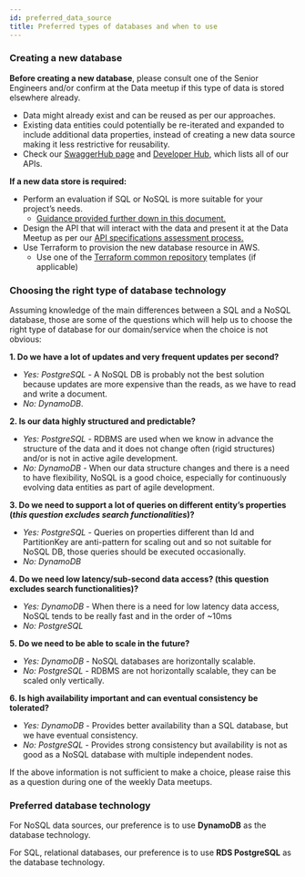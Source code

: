 ```yaml
---
id: preferred_data_source
title: Preferred types of databases and when to use
---
```


### Creating a new database

**Before creating a new database**, please consult one of the Senior Engineers and/or confirm at the Data meetup if this type of data is stored elsewhere already.
- Data might already exist and can be reused as per our approaches.
- Existing data entities could potentially be re-iterated and expanded to include additional data properties, instead of creating a new data source making it less restrictive for reusability. 
- Check our [SwaggerHub page](https://app.swaggerhub.com/organizations/Hackney) and [Developer Hub](https://developer-api.hackney.gov.uk/), which lists all of our APIs.

**If a new data store is required:**
- Perform an evaluation if SQL or NoSQL is more suitable for your project’s needs.
    - [Guidance provided further down in this document.](#choosing-the-right-type-of-database-technology)
- Design the API that will interact with the data and present it at the Data Meetup as per our [API specifications assessment process.](https://playbook.hackney.gov.uk/api-specifications/assessment_process/) 
- Use Terraform to provision the new database resource in AWS. 
    - Use one of the [Terraform common repository](https://github.com/LBHackney-IT/aws-hackney-common-terraform) templates (if applicable)


### Choosing the right type of database technology
Assuming knowledge of the main differences between a SQL and a NoSQL database, those are some of the questions which will help us to choose the right type of database for our domain/service when the choice is not obvious:

**1. Do we have a lot of updates and very frequent updates per second?**
- *Yes: PostgreSQL* - A NoSQL DB is probably not the best solution because updates are more expensive than the reads, as we have to read and write a document.
- *No: DynamoDB*.

**2. Is our data highly structured and predictable?**
- *Yes: PostgreSQL* - RDBMS are used when we know in advance the structure of the data and it does not change often (rigid structures) and/or is not in active agile development.
- *No: DynamoDB* - When our data structure changes and there is a need to have flexibility, NoSQL is a good choice, especially for continuously evolving data entities as part of agile development.

**3. Do we need to support a lot of queries on different entity’s properties (*this question excludes search functionalities*)?**
- *Yes: PostgreSQL* -  Queries on properties different  than Id and PartitionKey are anti-pattern for scaling out and so not suitable for NoSQL DB, those queries should be executed occasionally. 
- *No: DynamoDB* 

**4. Do we need low latency/sub-second data access? (this question excludes search functionalities)?**
- *Yes: DynamoDB* - When there is a need for low latency data access, NoSQL tends to be really fast and in the order of ~10ms
- *No: PostgreSQL*

**5. Do we need to be able to scale in the future?**
- *Yes: DynamoDB* - NoSQL databases are horizontally scalable.
- *No: PostgreSQL* - RDBMS are not horizontally scalable, they can be scaled only vertically.

**6. Is high availability important and can eventual consistency be tolerated?**
- *Yes: DynamoDB* - Provides better availability than a SQL database, but we have eventual consistency.
- *No: PostgreSQL* - Provides strong consistency but availability is not as good as a NoSQL database with multiple independent nodes.

If the above information is not sufficient to make a choice, please raise this as a question during one of the weekly Data meetups.

### Preferred database technology

For NoSQL data sources, our preference is to use **DynamoDB** as the database technology.

For SQL, relational databases, our preference is to use **RDS PostgreSQL** as the database technology.

